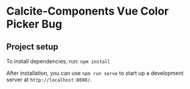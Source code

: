 # Calcite-Components Vue Color Picker Bug

## Project setup

To install dependencies, run: `npm install`

After installation, you can use `npm run serve` to start up a development server at `http://localhost:8080/`.

